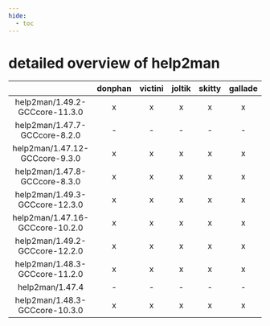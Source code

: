 ```yaml
---
hide:
  - toc
---
```


detailed overview of help2man
=============================

| |donphan|victini|joltik|skitty|gallade|accelgor|swalot|doduo|
| :---: | :---: | :---: | :---: | :---: | :---: | :---: | :---: | :---: |
|help2man/1.49.2-GCCcore-11.3.0|x|x|x|x|x|x|x|x|
|help2man/1.47.7-GCCcore-8.2.0|-|-|-|-|-|-|x|x|
|help2man/1.47.12-GCCcore-9.3.0|x|x|x|x|x|x|x|x|
|help2man/1.47.8-GCCcore-8.3.0|x|x|x|x|x|x|x|x|
|help2man/1.49.3-GCCcore-12.3.0|x|x|x|x|x|x|x|x|
|help2man/1.47.16-GCCcore-10.2.0|x|x|x|x|x|x|x|x|
|help2man/1.49.2-GCCcore-12.2.0|x|x|x|x|x|x|x|x|
|help2man/1.48.3-GCCcore-11.2.0|x|x|x|x|x|x|x|x|
|help2man/1.47.4|-|-|-|-|-|-|x|x|
|help2man/1.48.3-GCCcore-10.3.0|x|x|x|x|x|x|x|x|
